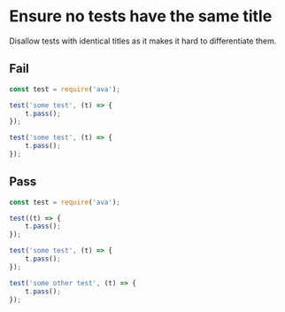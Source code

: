 # Ensure no tests have the same title

Disallow tests with identical titles as it makes it hard to differentiate them.


## Fail

```js
const test = require('ava');

test('some test', (t) => {
	t.pass();
});

test('some test', (t) => {
	t.pass();
});
```


## Pass

```js
const test = require('ava');

test((t) => {
	t.pass();
});

test('some test', (t) => {
	t.pass();
});

test('some other test', (t) => {
	t.pass();
});
```
